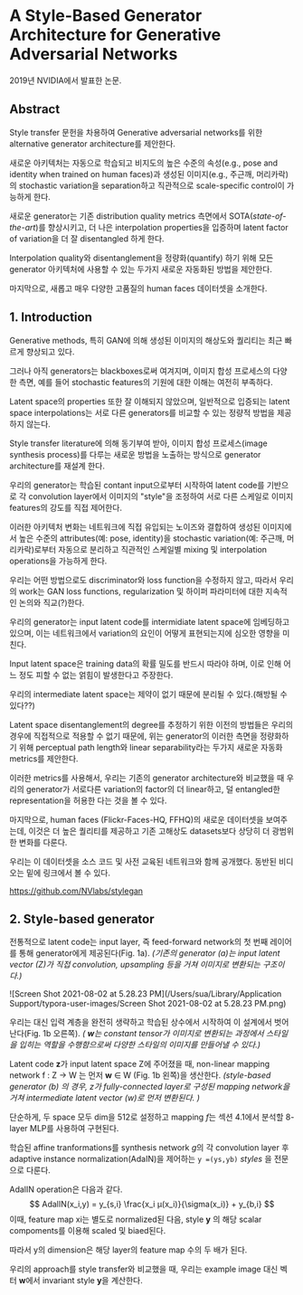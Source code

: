 # A Style-Based Generator Architecture for Generative Adversarial Networks

2019년 NVIDIA에서 발표한 논문.

## Abstract

  Style transfer 문헌을 차용하여 Generative adversarial networks를 위한 alternative generator architecture를 제안한다.

새로운 아키텍처는 자동으로 학습되고 비지도의 높은 수준의 속성(e.g., pose and identity when trained on human faces)과 생성된 이미지(e.g., 주근깨, 머리카락)의 stochastic variation을 separation하고 직관적으로 scale-specific control이 가능하게 한다.

새로운 generator는 기존 distribution quality metrics 측면에서 SOTA(*state-of-the-art*)를 향상시키고, 더 나은 interpolation properties을 입증하며 latent factor of variation을 더 잘 disentangled 하게 한다.

Interpolation quality와 disentanglement을 정량화(quantify) 하기 위해 모든 generator 아키텍처에 사용할 수 있는 두가지 새로운 자동화된 방법을 제안한다.

마지막으로, 새롭고 매우 다양한 고품질의 human faces 데이터셋을 소개한다.

## 1. Introduction

  Generative methods, 특히 GAN에 의해 생성된 이미지의 해상도와 퀄리티는 최근 빠르게 향상되고 있다.

그러나 아직 generators는 blackboxes로써 여겨지며, 이미지 합성 프로세스의 다양한 측면, 예를 들어 stochastic features의 기원에 대한 이해는 여전히 부족하다.

Latent space의 properties 또한 잘 이해되지 않았으며, 일반적으로 입증되는 latent space interpolations는 서로 다른 generators를 비교할 수 있는 정량적 방법을 제공하지 않는다.

  Style transfer literature에 의해 동기부여 받아, 이미지 합성 프로세스(image synthesis process)를 다루는 새로운 방법을 노출하는 방식으로 generator architecture를 재설계 한다.

우리의 generator는 학습된 contant input으로부터 시작하여 latent code를 기반으로 각 convolution layer에서 이미지의 "style"을 조정하여 서로 다른 스케일로 이미지 features의 강도를 직접 제어한다.

이러한 아키텍처 변화는 네트워크에 직접 유입되는 노이즈와 결합하여 생성된 이미지에서 높은 수준의 attributes(예: pose, identity)을 stochastic variation(예: 주근깨, 머리카락)로부터 자동으로 분리하고 직관적인 스케일별 mixing 및 interpolation operations을 가능하게 한다.

우리는 어떤 방법으로도 discriminator와 loss function을 수정하지 않고, 따라서 우리의 work는  GAN  loss functions, regularization 및 하이퍼 파라미터에 대한 지속적인 논의와 직교(?)한다.

  우리의 generator는 input latent code를 intermidiate latent space에 임베딩하고 있으며, 이는 네트워크에서 variation의 요인이 어떻게 표현되는지에 심오한 영향을 미친다.

Input latent space은 training data의 확률 밀도를 반드시 따라야 하며, 이로 인해 어느 정도 피할 수 없는 얽힘이 발생한다고 주장한다.

우리의 intermediate latent space는 제약이 없기 때문에 분리될 수 있다.(해방될 수 있다??)

Latent space disentanglement의 degree를 추정하기 위한 이전의 방법들은 우리의 경우에 직접적으로 적용할 수 없기 때문에, 위는 generator의 이러한 측면을 정량화하기 위해 perceptual path length와 linear separability라는 두가지 새로운 자동화 metrics를 제안한다. 

이러한 metrics를 사용해서, 우리는 기존의 generator architecture와 비교했을 때 우리의 generator가 서로다른 variation의 factor의 더 linear하고, 덜 entangled한 representation을 허용한 다는 것을 볼 수 있다.

  마지막으로, human faces (Flickr-Faces-HQ, FFHQ)의 새로운 데이터셋을 보여주는데, 이것은 더 높은 퀄리티를 제공하고 기존 고해상도 datasets보다 상당히 더 광범위한 변화를 다룬다.

우리는 이 데이터셋을 소스 코드 및 사전 교육된 네트워크와 함께 공개했다. 동반된 비디오는 밑에 링크에서 볼 수 있다.

https://github.com/NVlabs/stylegan

## 2. Style-based generator

  전통적으로 latent code는 input layer, 즉 feed-forward network의 첫 번째 레이어를 통해 generator에게 제공된다(Fig. 1a). *(기존의 generator (a)는 input latent vector (Z)가 직접 convolution, upsampling 등을 거쳐 이미지로 변환되는 구조이다.)*

![Screen Shot 2021-08-02 at 5.28.23 PM](/Users/sua/Library/Application Support/typora-user-images/Screen Shot 2021-08-02 at 5.28.23 PM.png)

우리는 대신 입력 계층을 완전히 생략하고 학습된 상수에서 시작하여 이 설계에서 벗어난다(Fig. 1b 오른쪽). *(  **w**는 constant tensor가 이미지로 변환되는 과정에서 스타일을 입히는 역할을 수행함으로써 다양한 스타일의 이미지를 만들어낼 수 있다.)*

Latent code **z**가 input latent space Z에 주어졌을 때, non-linear mapping network f : Z → W 는 먼저 **w** ∈ W (Fig. 1b 왼쪽)을 생산한다. *(style-based generator (b) 의 경우, z가 fully-connected layer로 구성된 mapping network을 거쳐 intermediate latent vector (w)로 먼저 변환된다. )*

단순하게, 두 space 모두 dim을 512로 설정하고 mapping *f*는 섹션 4.1에서 분석할 8-layer MLP를 사용하여 구현된다.

학습된 affine tranformations를  synthesis network *g*의 각 convolution layer 후 adaptive instance normalization(AdaIN)을 제어하는 `y =(ys,yb)` *styles* 을 전문으로 다룬다.

AdalIN operation은 다음과 같다.
$$
AdalIN(x_i,y) = y_{s,i} \frac{x_i μ(x_i)}{\sigma(x_i)} + y_{b,i} 
$$
이때, feature map xi는 별도로 normalized된 다음, style **y** 의 해당 scalar compoments를 이용해 scaled 및 biaed된다.

따라서 y의 dimension은 해당 layer의 feature map 수의 두 배가 된다.

  우리의 approach를 style transfer와 비교했을 때, 우리는 example image 대신 벡터 **w**에서 invariant style **y**을 계산한다.